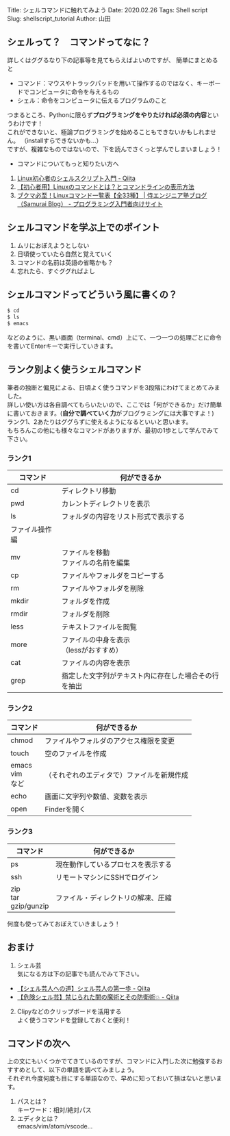 Title: シェルコマンドに触れてみよう
Date: 2020.02.26
Tags: Shell script
Slug: shellscript_tutorial
Author: 山田

## シェルって？　コマンドってなに？

詳しくはググるなり下の記事等を見てもらえばよいのですが、  簡単にまとめると
- コマンド：マウスやトラックパッドを用いて操作するのではなく、キーボードでコンピュータに命令を与えるもの
- シェル：命令をコンピュータに伝えるプログラムのこと  

つまるところ、Pythonに限らず**プログラミングをやりたければ必須の内容**というわけです！  
これができないと、極論プログラミングを始めることもできないかもしれません。  （installすらできないかも...）  
ですが、複雑なものではないので、下を読んでさくっと学んでしまいましょう！

- コマンドについてもっと知りたい方へ  
1. [Linux初心者のシェルスクリプト入門 - Qiita](https://qiita.com/lrf141/items/6c01d2f7afff79cd7286)  
2. [【初心者用】Linuxのコマンドとは？とコマンドラインの表示方法](https://eng-entrance.com/linux-what-is-command)  
3. [ブクマ必至！Linuxコマンド一覧表【全33種】 | 侍エンジニア塾ブログ（Samurai Blog） - プログラミング入門者向けサイト](https://www.sejuku.net/blog/5465)  


## シェルコマンドを学ぶ上でのポイント
1. ムリにおぼえようとしない
2. 日頃使っていたら自然と覚えていく
3. コマンドの名前は英語の省略かも？
4. 忘れたら、すぐググればよし

## シェルコマンドってどういう風に書くの？

```sh
$ cd
$ ls
$ emacs
```
などのように、黒い画面（terminal、cmd）上にて、一つ一つの処理ごとに命令を書いてEnterキーで実行していきます。  


## ランク別よく使うシェルコマンド
筆者の独断と偏見による、日頃よく使うコマンドを3段階にわけてまとめてみました。  
詳しい使い方は各自調べてもらいたいので、ここでは「何ができるか」だけ簡単に書いておきます。(**自分で調べていく力**がプログラミングには大事ですよ！)  
ランク1、2あたりはググらずに使えるようになるといいと思います。  
もちろんこの他にも様々なコマンドがありますが、最初の1歩として学んでみて下さい。

### ランク1

| コマンド       | 何ができるか                                         |
| -------------- | ---------------------------------------------------- |
| cd             | ディレクトリ移動                                     |
| pwd            | カレントディレクトリを表示                           |
| ls             | フォルダの内容をリスト形式で表示する                 |
| ファイル操作編 |                                                      |
| mv             | ファイルを移動<br>ファイルの名前を編集               |
| cp             | ファイルやフォルダをコピーする                       |
| rm             | ファイルやフォルダを削除                             |
| mkdir          | フォルダを作成                                       |
| rmdir          | フォルダを削除                                       |
| less           | テキストファイルを閲覧                               |
| more           | ファイルの中身を表示<br>（lessがおすすめ）           |
| cat            | ファイルの内容を表示                                 |
| grep           | 指定した文字列がテキスト内に存在した場合その行を抽出 |

### ランク2

| コマンド             | 何ができるか                               |
| -------------------- | ------------------------------------------ |
| chmod                | ファイルやフォルダのアクセス権限を変更     |
| touch                | 空のファイルを作成                         |
| emacs<br>vim<br>など | （それぞれのエディタで）ファイルを新規作成 |
| echo                 | 画面に文字列や数値、変数を表示             |
| open                 | Finderを開く                               |

### ランク3

| コマンド                  | 何ができるか                       |
| ------------------------- | ---------------------------------- |
| ps                        | 現在動作しているプロセスを表示する |
| ssh                       | リモートマシンにSSHでログイン      |
| zip<br>tar<br>gzip/gunzip | ファイル・ディレクトリの解凍、圧縮 |

何度も使ってみておぼえていきましょう！

## おまけ

1. シェル芸  
気になる方は下の記事でも読んでみて下さい。  
- [【シェル芸人への道】シェル芸人の第一歩 - Qiita](https://qiita.com/t_nakayama0714/items/bfe4852e0535858ee662)
- [【危険シェル芸】禁じられた闇の魔術とその防衛術💥 - Qiita](https://qiita.com/_-_-_-_-_/items/214d537aae2c1488692c)

2. Clipyなどのクリップボードを活用する  
よく使うコマンドを登録しておくと便利！

## コマンドの次へ

上の文にもいくつかでてきているのですが、コマンドに入門した次に勉強するおすすめとして、以下の単語を調べてみましょう。  
それぞれ今度何度も目にする単語なので、早めに知っておいて損はないと思います。

1. パスとは？  
キーワード：相対/絶対パス
2. エディタとは？  
emacs/vim/atom/vscode...
